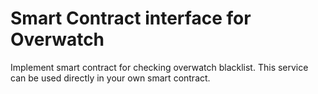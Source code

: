 Smart Contract interface for Overwatch
======================================

Implement smart contract for checking overwatch blacklist. This service can be used directly in your own smart contract.